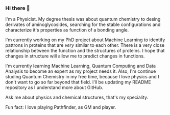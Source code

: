 ### Hi there 👋

<!--
**nitramnauj/nitramnauj** is a ✨ _special_ ✨ repository because its `README.md` (this file) appears on your GitHub profile.

Here are some ideas to get you started:

- 🔭 I’m currently working on ...
- 🌱 I’m currently learning ...
- 👯 I’m looking to collaborate on ...
- 🤔 I’m looking for help with ...
- 💬 Ask me about ...
- 📫 How to reach me: ...
- 😄 Pronouns: ...
- ⚡ Fun fact: ...
-->

I'm a Physicist. My degree thesis was about quantum chemistry to desing derivates of aminoglycosides, searching for the stable configurations and characterize it's properties as function of a bonding angle.

I'm currently working on my PhD project about Machine Learning to identify pattrons in proteins that are _very_ similar to each other. There is a very close relationship between the function and the structures of proteins. I hope that changes in structure will allow me to predict changes in functions.

I'm currently learning Machine Learning, Quantum Computing and Data Analysis to become an expert as my project needs it. Also, I'm continue studing Quantum Chemistry in my free time, because I love physics and I don't want to go so far beyond that field. I'll be updating my README repository as I understand more about GitHub.

Ask me about physics and chemical structures, that's my speciality.

Fun fact: I love playing Pathfinder, as GM and player.
